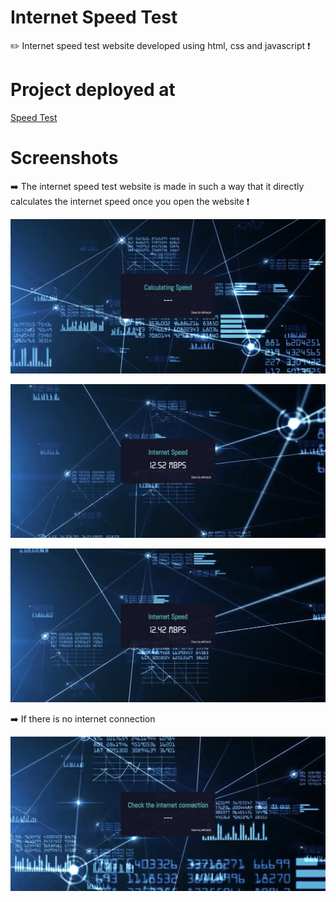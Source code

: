 # Internet Speed Test
✏️ Internet speed test website developed using html, css and javascript ❗

# Project deployed at

<a href=" https://mithesh14.github.io/Internet-speed-test/">Speed Test</a>

# Screenshots 

➡️ The internet speed test website is made in such a way that it directly calculates the internet speed once you open the website ❗

 ![screenshots](https://github.com/Mithesh14/Internet-speed-test/blob/main/media/image1.jpg)
 
 ![screenshots](https://github.com/Mithesh14/Internet-speed-test/blob/main/media/image2.jpg)
 
 ![screenshots](https://github.com/Mithesh14/Internet-speed-test/blob/main/media/image3.jpg)
 
➡️ If there is no internet connection 

 ![screenshots](https://github.com/Mithesh14/Internet-speed-test/blob/main/media/image4.jpg)
